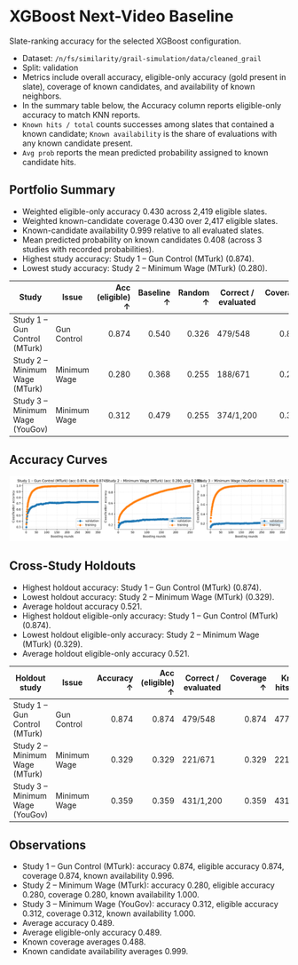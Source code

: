 # XGBoost Next-Video Baseline

Slate-ranking accuracy for the selected XGBoost configuration.

- Dataset: `/n/fs/similarity/grail-simulation/data/cleaned_grail`
- Split: validation
- Metrics include overall accuracy, eligible-only accuracy (gold present in slate), coverage of known candidates, and availability of known neighbors.
- In the summary table below, the Accuracy column reports eligible-only accuracy to match KNN reports.
- `Known hits / total` counts successes among slates that contained a known candidate; `Known availability` is the share of evaluations with any known candidate present.
- `Avg prob` reports the mean predicted probability assigned to known candidate hits.

## Portfolio Summary

- Weighted eligible-only accuracy 0.430 across 2,419 eligible slates.
- Weighted known-candidate coverage 0.430 over 2,417 eligible slates.
- Known-candidate availability 0.999 relative to all evaluated slates.
- Mean predicted probability on known candidates 0.408 (across 3 studies with recorded probabilities).
- Highest study accuracy: Study 1 – Gun Control (MTurk) (0.874).
- Lowest study accuracy: Study 2 – Minimum Wage (MTurk) (0.280).

| Study | Issue | Acc (eligible) ↑ | Baseline ↑ | Random ↑ | Correct / evaluated | Coverage ↑ | Known hits / total | Known availability ↑ | Avg prob ↑ |
| --- | --- | ---: | ---: | ---: | --- | ---: | --- | ---: | ---: |
| Study 1 – Gun Control (MTurk) | Gun Control | 0.874 | 0.540 | 0.326 | 479/548 | 0.874 | 477/546 | 0.996 | 0.610 |
| Study 2 – Minimum Wage (MTurk) | Minimum Wage | 0.280 | 0.368 | 0.255 | 188/671 | 0.280 | 188/671 | 1.000 | 0.308 |
| Study 3 – Minimum Wage (YouGov) | Minimum Wage | 0.312 | 0.479 | 0.255 | 374/1,200 | 0.312 | 374/1,200 | 1.000 | 0.307 |

## Accuracy Curves

![Slate accuracy overview](curves/accuracy_overview.png)

## Cross-Study Holdouts

- Highest holdout accuracy: Study 1 – Gun Control (MTurk) (0.874).
- Lowest holdout accuracy: Study 2 – Minimum Wage (MTurk) (0.329).
- Average holdout accuracy 0.521.
- Highest holdout eligible-only accuracy: Study 1 – Gun Control (MTurk) (0.874).
- Lowest holdout eligible-only accuracy: Study 2 – Minimum Wage (MTurk) (0.329).
- Average holdout eligible-only accuracy 0.521.

| Holdout study | Issue | Accuracy ↑ | Acc (eligible) ↑ | Correct / evaluated | Coverage ↑ | Known hits / total | Known availability ↑ | Avg prob ↑ |
| --- | --- | ---: | ---: | --- | ---: | --- | ---: | ---: |
| Study 1 – Gun Control (MTurk) | Gun Control | 0.874 | 0.874 | 479/548 | 0.874 | 477/546 | 0.996 | 0.610 |
| Study 2 – Minimum Wage (MTurk) | Minimum Wage | 0.329 | 0.329 | 221/671 | 0.329 | 221/671 | 1.000 | 0.360 |
| Study 3 – Minimum Wage (YouGov) | Minimum Wage | 0.359 | 0.359 | 431/1,200 | 0.359 | 431/1,200 | 1.000 | 0.435 |

## Observations

- Study 1 – Gun Control (MTurk): accuracy 0.874, eligible accuracy 0.874, coverage 0.874, known availability 0.996.
- Study 2 – Minimum Wage (MTurk): accuracy 0.280, eligible accuracy 0.280, coverage 0.280, known availability 1.000.
- Study 3 – Minimum Wage (YouGov): accuracy 0.312, eligible accuracy 0.312, coverage 0.312, known availability 1.000.
- Average accuracy 0.489.
- Average eligible-only accuracy 0.489.
- Known coverage averages 0.488.
- Known candidate availability averages 0.999.
